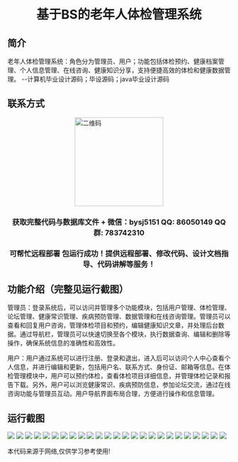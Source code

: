 <p><h1 align="center">基于BS的老年人体检管理系统</h1></p>

## 简介
老年人体检管理系统：角色分为管理员、用户；功能包括体检预约、健康档案管理、个人信息管理、在线咨询、健康知识分享，支持便捷高效的体检和健康数据管理。    --计算机毕业设计源码；毕设源码；java毕业设计源码


## 联系方式
<img src="https://bs-1329754181.cos.ap-shanghai.myqcloud.com/wx.jpg" alt="二维码" style="display: block; margin: 0 auto;" width="200px">
<p><h3 align="center">获取完整代码与数据库文件 + 微信：bysj5151 QQ: 86050149 QQ群: 783742310</h3></p>
<p><h3 align="center">可帮忙远程部署 包运行成功！提供远程部署、修改代码、设计文档指导、代码讲解等服务！</h3></p>

## 功能介绍（完整见运行截图）
管理员：登录系统后，可以访问并管理多个功能模块，包括用户管理、体检管理、论坛管理、健康常识管理、疾病预防管理、数据管理和在线咨询管理。管理员可以查看和回复用户咨询，管理体检项目和预约，编辑健康知识文章，并处理后台数据。通过导航栏，管理员可以快速切换至各个模块，执行数据查询、编辑和删除等操作，确保系统信息的准确性和高效性。

用户：用户通过系统可以进行注册、登录和退出，进入后可以访问个人中心查看个人信息，并进行编辑和更新，包括用户名、联系方式、身份证、邮箱等信息。在体检管理模块中，用户可以预约体检，查看体检项目详细信息，并管理体检记录和报告下载。另外，用户可以浏览健康常识、疾病预防信息，参加论坛交流，通过在线咨询功能与管理员互动。用户导航界面布局合理，方便进行操作和信息管理。


## 运行截图
![](https://bs-1329754181.cos.ap-shanghai.myqcloud.com/spring/ElderlyHealthCheckManagementSystem/img/001.jpg)
![](https://bs-1329754181.cos.ap-shanghai.myqcloud.com/spring/ElderlyHealthCheckManagementSystem/img/002.jpg)
![](https://bs-1329754181.cos.ap-shanghai.myqcloud.com/spring/ElderlyHealthCheckManagementSystem/img/003.jpg)
![](https://bs-1329754181.cos.ap-shanghai.myqcloud.com/spring/ElderlyHealthCheckManagementSystem/img/004.jpg)
![](https://bs-1329754181.cos.ap-shanghai.myqcloud.com/spring/ElderlyHealthCheckManagementSystem/img/005.jpg)
![](https://bs-1329754181.cos.ap-shanghai.myqcloud.com/spring/ElderlyHealthCheckManagementSystem/img/006.jpg)
![](https://bs-1329754181.cos.ap-shanghai.myqcloud.com/spring/ElderlyHealthCheckManagementSystem/img/007.jpg)
![](https://bs-1329754181.cos.ap-shanghai.myqcloud.com/spring/ElderlyHealthCheckManagementSystem/img/008.jpg)
![](https://bs-1329754181.cos.ap-shanghai.myqcloud.com/spring/ElderlyHealthCheckManagementSystem/img/009.jpg)
![](https://bs-1329754181.cos.ap-shanghai.myqcloud.com/spring/ElderlyHealthCheckManagementSystem/img/010.jpg)
![](https://bs-1329754181.cos.ap-shanghai.myqcloud.com/spring/ElderlyHealthCheckManagementSystem/img/011.jpg)
![](https://bs-1329754181.cos.ap-shanghai.myqcloud.com/spring/ElderlyHealthCheckManagementSystem/img/012.jpg)
![](https://bs-1329754181.cos.ap-shanghai.myqcloud.com/spring/ElderlyHealthCheckManagementSystem/img/013.jpg)
![](https://bs-1329754181.cos.ap-shanghai.myqcloud.com/spring/ElderlyHealthCheckManagementSystem/img/014.jpg)
![](https://bs-1329754181.cos.ap-shanghai.myqcloud.com/spring/ElderlyHealthCheckManagementSystem/img/015.jpg)
![](https://bs-1329754181.cos.ap-shanghai.myqcloud.com/spring/ElderlyHealthCheckManagementSystem/img/016.jpg)
![](https://bs-1329754181.cos.ap-shanghai.myqcloud.com/spring/ElderlyHealthCheckManagementSystem/img/017.jpg)
![](https://bs-1329754181.cos.ap-shanghai.myqcloud.com/spring/ElderlyHealthCheckManagementSystem/img/018.jpg)
![](https://bs-1329754181.cos.ap-shanghai.myqcloud.com/spring/ElderlyHealthCheckManagementSystem/img/019.jpg)
![](https://bs-1329754181.cos.ap-shanghai.myqcloud.com/spring/ElderlyHealthCheckManagementSystem/img/020.jpg)
![](https://bs-1329754181.cos.ap-shanghai.myqcloud.com/spring/ElderlyHealthCheckManagementSystem/img/021.jpg)
![](https://bs-1329754181.cos.ap-shanghai.myqcloud.com/spring/ElderlyHealthCheckManagementSystem/img/022.jpg)
![](https://bs-1329754181.cos.ap-shanghai.myqcloud.com/spring/ElderlyHealthCheckManagementSystem/img/023.jpg)
![](https://bs-1329754181.cos.ap-shanghai.myqcloud.com/spring/ElderlyHealthCheckManagementSystem/img/024.jpg)
![](https://bs-1329754181.cos.ap-shanghai.myqcloud.com/spring/ElderlyHealthCheckManagementSystem/img/025.jpg)

<p>本代码来源于网络,仅供学习参考使用!</p>
